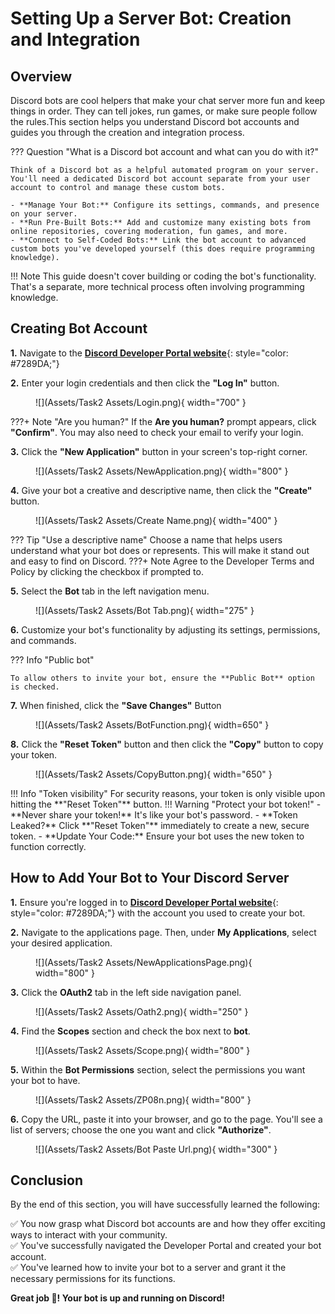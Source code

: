 # **Setting Up a Server Bot: Creation and Integration**

## Overview
Discord bots are cool helpers that make your chat server more fun and keep things in order. They can tell jokes, run games, or make sure people follow the rules.This section helps you understand Discord bot accounts and guides you through the creation and integration process.

??? Question "What is a Discord bot account and what can you do with it?"

    Think of a Discord bot as a helpful automated program on your server. You'll need a dedicated Discord bot account separate from your user account to control and manage these custom bots.

    - **Manage Your Bot:** Configure its settings, commands, and presence on your server.
    - **Run Pre-Built Bots:** Add and customize many existing bots from online repositories, covering moderation, fun games, and more.
    - **Connect to Self-Coded Bots:** Link the bot account to advanced custom bots you've developed yourself (this does require programming knowledge).


!!! Note
    This guide doesn't cover building or coding the bot's functionality. That's a separate, more technical process often involving programming knowledge.



## Creating Bot Account

**1.** Navigate to the [**Discord Developer Portal website**](https://discord.com/developers/applications){: style="color: #7289DA;"}   

**2.** Enter your login credentials and then click the **"Log In"** button.

<figure markdown="span">
  ![](Assets/Task2 Assets/Login.png){ width="700" }
</figure>

???+ Note "Are you human?"
    If the **Are you human?** prompt appears, click **"Confirm"**. You may also need to check your email to verify your login.

**3.** Click the **"New Application"** button in your screen's top-right corner.

<figure markdown="span">
  ![](Assets/Task2 Assets/NewApplication.png){ width="800" }
</figure>

**4.** Give your bot a creative and descriptive name, then click the **"Create"** button.

<figure markdown="span">
  ![](Assets/Task2 Assets/Create Name.png){ width="400" }
</figure>

??? Tip "Use a descriptive name"
    Choose a name that helps users understand what your bot does or represents. This will make it stand out and easy to find on Discord.
???+ Note
    Agree to the Developer Terms and Policy by clicking the checkbox if prompted to.

**5.** Select the **Bot** tab in the left navigation menu.

<figure markdown="span">
  ![](Assets/Task2 Assets/Bot Tab.png){ width="275" }
</figure>

**6.** Customize your bot's functionality by adjusting its settings, permissions, and commands.



??? Info "Public bot"

    To allow others to invite your bot, ensure the **Public Bot** option is checked.

**7.** When finished, click the **"Save Changes"** Button

<figure markdown="span">
  ![](Assets/Task2 Assets/BotFunction.png){ width=650" }
</figure>

**8.** Click the **"Reset Token"** button and then click the **"Copy"** button to copy your token.

<figure markdown="span">
  ![](Assets/Task2 Assets/CopyButton.png){ width="650" }
</figure>
!!! Info "Token visibility"
    For security reasons, your token is only visible upon hitting the **"Reset Token"** button.
!!! Warning "Protect your bot token!"
    - **Never share your token!** It's like your bot's password.
    - **Token Leaked?** Click **"Reset Token"**  immediately to create a new, secure token.
    - **Update Your Code:** Ensure your bot uses the new token to function correctly.

<!-- ✅ Success! You've created a bot account. You can now log in using your token." -->



## How to Add Your Bot to Your Discord Server

<!-- Adding a bot lets its code run on your Discord server. First, you'll invite the bot to your server. Then, you'll grant it specific permissions – these control what the bot can do, such as reading messages, sending messages, or managing roles. Once added, the bot will become active and be able to interact with your server members. -->

**1.** Ensure you're logged in to [**Discord Developer Portal website**](https://discord.com/developers/applications){: style="color: #7289DA;"}  with the account you used to create your bot.  

**2.** Navigate to the applications page. Then, under **My Applications**, select your desired application.  

<figure markdown="span">
  ![](Assets/Task2 Assets/NewApplicationsPage.png){ width="800" }
</figure>

**3.** Click the **OAuth2** tab in the left side navigation panel.  

<figure markdown="span">
  ![](Assets/Task2 Assets/Oath2.png){ width="250" }
</figure>

**4.** Find the **Scopes** section and check the box next to **bot**.  

<figure markdown="span">
  ![](Assets/Task2 Assets/Scope.png){ width="800" }
</figure>

**5.** Within the **Bot Permissions** section, select the permissions you want your bot to have.

<figure markdown="span">
  ![](Assets/Task2 Assets/ZP08n.png){ width="800" }
</figure>

<!-- **Note:** Your changes will be saved automatically. -->

**6.** Copy the URL, paste it into your browser, and go to the page. You'll see a list of servers; choose the one you want and click **"Authorize"**.


<figure markdown="span">
  ![](Assets/Task2 Assets/Bot Paste Url.png){ width="300" }
</figure>

<!-- ✅ Success! Welcome aboard! Your bot is now on the server. 🤖 Get ready to see it in action!" -->

## Conclusion

By the end of this section, you will have successfully learned the following:

✅ You now grasp what Discord bot accounts are and how they offer exciting ways to interact with your community.  
✅ You've successfully navigated the Developer Portal and created your bot account.  
✅ You've learned how to invite your bot to a server and grant it the necessary permissions for its functions.

**Great job 🤗! Your bot is up and running on Discord!**